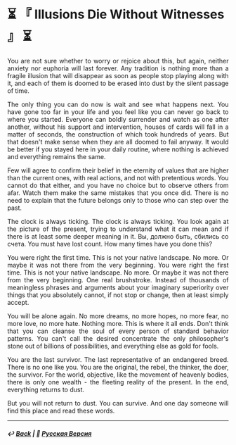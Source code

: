 # ⏳ 『 Illusions Die Without Witnesses 』 ⏳
<p align="justify">You are not sure whether to worry or rejoice about this, but again, neither anxiety nor euphoria will last forever. Any tradition is nothing more than a fragile illusion that will disappear as soon as people stop playing along with it, and each of them is doomed to be erased into dust by the silent passage of time.</p>

<p align="justify">The only thing you can do now is wait and see what happens next. You have gone too far in your life and you feel like you can never go back to where you started. Everyone can boldly surrender and watch as one after another, without his support and intervention, houses of cards will fall in a matter of seconds, the construction of which took hundreds of years. But that doesn't make sense when they are all doomed to fail anyway. It would be better if you stayed here in your daily routine, where nothing is achieved and everything remains the same.</p>

<p align="justify">Few will agree to confirm their belief in the eternity of values that are higher than the current ones, with real actions, and not with pretentious words. You cannot do that either, and you have no choice but to observe others from afar. Watch them make the same mistakes that you once did. There is no need to explain that the future belongs only to those who can step over the past.</p>

<p align="justify">The clock is always ticking. The clock is always ticking. You look again at the picture of the present, trying to understand what it can mean and if there is at least some deeper meaning in it. Вы, должно быть, сбились со счета. You must have lost count. How many times have you done this?</p>

<p align="justify">You were right the first time. This is not your native landscape. No more. Or maybe it was not there from the very beginning. You were right the first time. This is not your native landscape. No more. Or maybe it was not there from the very beginning. One real brushstroke. Instead of thousands of meaningless phrases and arguments about your imaginary superiority over things that you absolutely cannot, if not stop or change, then at least simply accept.</p>

<p align="justify">You will be alone again. No more dreams, no more hopes, no more fear, no more love, no more hate. Nothing more. This is where it all ends. Don't think that you can cleanse the soul of every person of standard behavior patterns. You can't call the desired concentrate the only philosopher's stone out of billions of possibilities, and everything else as gold for fools.</p>

<p align="justify">You are the last survivor. The last representative of an endangered breed. There is no one like you. You are the original, the rebel, the thinker, the doer, the survivor. For the world, objective, like the movement of heavenly bodies, there is only one wealth - the fleeting reality of the present. In the end, everything returns to dust.</p>

<p align="justify">But you will not return to dust. You can survive. And one day someone will find this place and read these words.</p>

***

##### ↩️ [Back](index.md) | 🌻 [Русская Версия](illusions-2.md)
